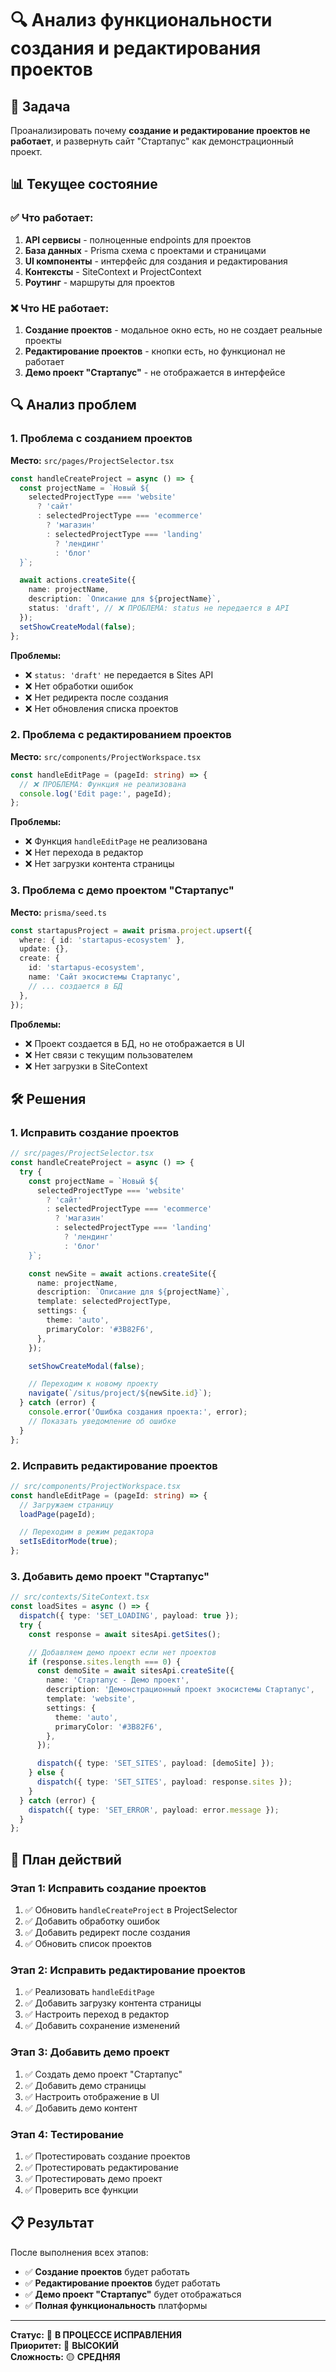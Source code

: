 # 🔍 Анализ функциональности создания и редактирования проектов

## 🎯 Задача

Проанализировать почему **создание и редактирование проектов не работает**, и развернуть сайт "Стартапус" как демонстрационный проект.

## 📊 Текущее состояние

### ✅ **Что работает:**

1. **API сервисы** - полноценные endpoints для проектов
2. **База данных** - Prisma схема с проектами и страницами
3. **UI компоненты** - интерфейс для создания и редактирования
4. **Контексты** - SiteContext и ProjectContext
5. **Роутинг** - маршруты для проектов

### ❌ **Что НЕ работает:**

1. **Создание проектов** - модальное окно есть, но не создает реальные проекты
2. **Редактирование проектов** - кнопки есть, но функционал не работает
3. **Демо проект "Стартапус"** - не отображается в интерфейсе

## 🔍 Анализ проблем

### **1. Проблема с созданием проектов**

**Место:** `src/pages/ProjectSelector.tsx`

```typescript
const handleCreateProject = async () => {
  const projectName = `Новый ${
    selectedProjectType === 'website'
      ? 'сайт'
      : selectedProjectType === 'ecommerce'
        ? 'магазин'
        : selectedProjectType === 'landing'
          ? 'лендинг'
          : 'блог'
  }`;

  await actions.createSite({
    name: projectName,
    description: `Описание для ${projectName}`,
    status: 'draft', // ❌ ПРОБЛЕМА: status не передается в API
  });
  setShowCreateModal(false);
};
```

**Проблемы:**

- ❌ `status: 'draft'` не передается в Sites API
- ❌ Нет обработки ошибок
- ❌ Нет редиректа после создания
- ❌ Нет обновления списка проектов

### **2. Проблема с редактированием проектов**

**Место:** `src/components/ProjectWorkspace.tsx`

```typescript
const handleEditPage = (pageId: string) => {
  // ❌ ПРОБЛЕМА: Функция не реализована
  console.log('Edit page:', pageId);
};
```

**Проблемы:**

- ❌ Функция `handleEditPage` не реализована
- ❌ Нет перехода в редактор
- ❌ Нет загрузки контента страницы

### **3. Проблема с демо проектом "Стартапус"**

**Место:** `prisma/seed.ts`

```typescript
const startapusProject = await prisma.project.upsert({
  where: { id: 'startapus-ecosystem' },
  update: {},
  create: {
    id: 'startapus-ecosystem',
    name: 'Сайт экосистемы Стартапус',
    // ... создается в БД
  },
});
```

**Проблемы:**

- ❌ Проект создается в БД, но не отображается в UI
- ❌ Нет связи с текущим пользователем
- ❌ Нет загрузки в SiteContext

## 🛠️ Решения

### **1. Исправить создание проектов**

```typescript
// src/pages/ProjectSelector.tsx
const handleCreateProject = async () => {
  try {
    const projectName = `Новый ${
      selectedProjectType === 'website'
        ? 'сайт'
        : selectedProjectType === 'ecommerce'
          ? 'магазин'
          : selectedProjectType === 'landing'
            ? 'лендинг'
            : 'блог'
    }`;

    const newSite = await actions.createSite({
      name: projectName,
      description: `Описание для ${projectName}`,
      template: selectedProjectType,
      settings: {
        theme: 'auto',
        primaryColor: '#3B82F6',
      },
    });

    setShowCreateModal(false);

    // Переходим к новому проекту
    navigate(`/situs/project/${newSite.id}`);
  } catch (error) {
    console.error('Ошибка создания проекта:', error);
    // Показать уведомление об ошибке
  }
};
```

### **2. Исправить редактирование проектов**

```typescript
// src/components/ProjectWorkspace.tsx
const handleEditPage = (pageId: string) => {
  // Загружаем страницу
  loadPage(pageId);

  // Переходим в режим редактора
  setIsEditorMode(true);
};
```

### **3. Добавить демо проект "Стартапус"**

```typescript
// src/contexts/SiteContext.tsx
const loadSites = async () => {
  dispatch({ type: 'SET_LOADING', payload: true });
  try {
    const response = await sitesApi.getSites();

    // Добавляем демо проект если нет проектов
    if (response.sites.length === 0) {
      const demoSite = await sitesApi.createSite({
        name: 'Стартапус - Демо проект',
        description: 'Демонстрационный проект экосистемы Стартапус',
        template: 'website',
        settings: {
          theme: 'auto',
          primaryColor: '#3B82F6',
        },
      });

      dispatch({ type: 'SET_SITES', payload: [demoSite] });
    } else {
      dispatch({ type: 'SET_SITES', payload: response.sites });
    }
  } catch (error) {
    dispatch({ type: 'SET_ERROR', payload: error.message });
  }
};
```

## 🚀 План действий

### **Этап 1: Исправить создание проектов**

1. ✅ Обновить `handleCreateProject` в ProjectSelector
2. ✅ Добавить обработку ошибок
3. ✅ Добавить редирект после создания
4. ✅ Обновить список проектов

### **Этап 2: Исправить редактирование проектов**

1. ✅ Реализовать `handleEditPage`
2. ✅ Добавить загрузку контента страницы
3. ✅ Настроить переход в редактор
4. ✅ Добавить сохранение изменений

### **Этап 3: Добавить демо проект**

1. ✅ Создать демо проект "Стартапус"
2. ✅ Добавить демо страницы
3. ✅ Настроить отображение в UI
4. ✅ Добавить демо контент

### **Этап 4: Тестирование**

1. ✅ Протестировать создание проектов
2. ✅ Протестировать редактирование
3. ✅ Протестировать демо проект
4. ✅ Проверить все функции

## 📋 Результат

После выполнения всех этапов:

- ✅ **Создание проектов** будет работать
- ✅ **Редактирование проектов** будет работать
- ✅ **Демо проект "Стартапус"** будет отображаться
- ✅ **Полная функциональность** платформы

---

**Статус:** 🔄 **В ПРОЦЕССЕ ИСПРАВЛЕНИЯ**  
**Приоритет:** 🔴 **ВЫСОКИЙ**  
**Сложность:** 🟡 **СРЕДНЯЯ**
